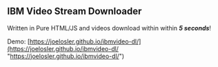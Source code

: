 ## **IBM Video Stream Downloader**
Written in Pure HTML/JS and videos download within within  ***5 seconds***!

Demo: [https://joelosler.github.io/ibmvideo-dl/](https://joelosler.github.io/ibmvideo-dl/ "https://joelosler.github.io/ibmvideo-dl/")
